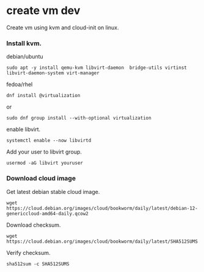 # create vm dev


Create vm using kvm and cloud-init on linux.


### Install kvm.

debian/ubuntu

```
sudo apt -y install qemu-kvm libvirt-daemon  bridge-utils virtinst libvirt-daemon-system virt-manager
```

fedoa/rhel

```
dnf install @virtualization
```

or

```
sudo dnf group install --with-optional virtualization
```
enable libvirt.
```
systemctl enable --now libvirtd
```

Add your user to libvirt group.

```
usermod -aG libvirt youruser
```

### Download cloud image

Get latest debian stable cloud image.
```
wget https://cloud.debian.org/images/cloud/bookworm/daily/latest/debian-12-genericcloud-amd64-daily.qcow2
```
Download checksum.
```
wget https://cloud.debian.org/images/cloud/bookworm/daily/latest/SHA512SUMS
```

Verify checksum.
```
sha512sum -c SHA512SUMS
```
